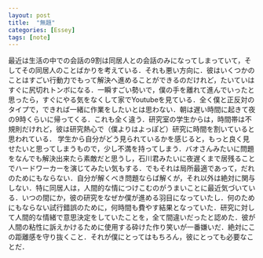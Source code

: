 ```yaml
---
layout: post
title:  "無題"
categories: [Essey]
tags: [note]
---
```


 最近は生活の中での会話の9割は同居人との会話のみになってしまっていて，そしてその同居人のことばかりを考えている．それも悪い方向に．彼はいくつかのことはすごい行動力でもって解決へ進めることができるのだけれど，たいていはすぐに尻切れトンボになる．一瞬すごい勢いで，僕の手を離れて進んでいったと思ったら，すぐにやる気をなくして家でYoutubeを見ている．全く僕と正反対のタイプで，できれば一緒に作業をしたいとは思わない．朝は遅い時間に起きて夜の9時くらいに帰ってくる．これも全く違う．研究室の学生からは，時間帯は不規則だけれど，彼は研究熱心で（僕よりはよっぽど）研究に時間を割いていると思われている．
 学生から自分がどう見られているかを感じると，もっと良く見せたいと思ってしまうもので，少し不満を持ってしまう．バオさんみたいに問題をなんでも解決出来たら素敵だと思うし，石川君みたいに夜遅くまで居残ることでハードワーカーを演じてみたい気もする．でもそれは局所最適であって，だれのためにもならない．自分が解くべき問題ならば解くが，それ以外は絶対に関与しない．特に同居人は，人間的な情につけこむのがうまいことに最近気づいている．いつの間にか，彼の研究をなぜか僕が進める羽目になっていたし．何のためにもならない試行錯誤のために，何時間も費やす結果となっていた．研究に対して人間的な情緒で意思決定をしていたことを，全て間違いだったと認めた．彼が人間の粘性に訴えかけるために使用する砕けた作り笑いが一番嫌いだ．絶対にこの距離感を守り抜くこと．それが僕にとってはもちろん，彼にとっても必要なことだ．

